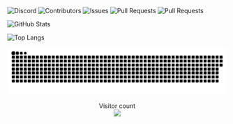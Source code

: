 ![Discord](https://img.shields.io/discord/103110554649894912.svg?style=flat-square)
![Contributors](https://img.shields.io/github/contributors/Acronix98/Acronix98?style=flat-square)
![Issues](https://img.shields.io/github/issues/Acronix98/Acronix98?style=flat-square)
![Pull Requests](https://img.shields.io/github/issues-pr/Acronix98/Acronix98?style=flat-square)
![Pull Requests](https://img.shields.io/github/issues-pr/Acronix98/Acronix98?color=ff0000)

![GitHub Stats](https://github-readme-stats.vercel.app/api?username=Acronix98&custom_title=Acronix98&show_icons=true&card_width=805&title_color=ff1100&text_color=0018ef&border_color=ff6900&icon_color=ff6900&bg_color=000000)
    
![Top Langs](https://github-readme-stats.vercel.app/api/top-langs/?username=Acronix98&langs_count=10&layout=compact&card_width=755&title_color=ff1100&text_color=0018ef&border_color=ff6900&bg_color=000000)

<p align="center"> 
<a href=#><img src="Favorites/contributions.svg"></a>
</p>

<p align="center"> 
  Visitor count<br>
  <img src="https://profile-counter.glitch.me/Acronix98/count.svg" />
</p>
